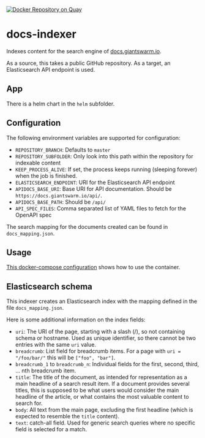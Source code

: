 [![Docker Repository on Quay](https://quay.io/repository/giantswarm/docs-indexer/status "Docker Repository on Quay")](https://quay.io/repository/giantswarm/docs-indexer)

# docs-indexer

Indexes content for the search engine of [docs.giantswarm.io](https://docs.giantswarm.io/).

As a source, this takes a public GitHub repository. As a target, an Elasticsearch API endpoint is used.

## App

There is a helm chart in the `helm` subfolder.

## Configuration

The following environment variables are supported for configuration:

- `REPOSITORY_BRANCH`: Defaults to `master`
- `REPOSITORY_SUBFOLDER`: Only look into this path within the repository for indexable content
- `KEEP_PROCESS_ALIVE`: If set, the process keeps running (sleeping forever) when the job is finished.
- `ELASTICSEARCH_ENDPOINT`: URI for the Elasticsearch API endpoint
- `APIDOCS_BASE_URI`: Base URI for API documentation. Should be `https://docs.giantswarm.io/api/`.
- `APIDOCS_BASE_PATH`: Should be `/api/`
- `API_SPEC_FILES`: Comma separated list of YAML files to fetch for the OpenAPI spec

The search mapping for the documents created can be found in `docs_mapping.json`.

## Usage

[This docker-compose configuration](https://github.com/giantswarm/docs/blob/master/docker-compose.yaml)
shows how to use the container.

## Elasticsearch schema

This indexer creates an Elasticsearch index with the mapping defined in the file `docs_mapping.json`.

Here is some additional information on the index fields:

- `uri`: The URI of the page, starting with a slash (/), so not containing schema or hostname. Used as unique identifier, so there cannot be two entries with the same `uri` value.
- `breadcrumb`: List field for breadcrumb items. For a page with `uri = "/foo/bar/"` this will be `["foo", "bar"]`.
- `breadcrumb_1` to `breadcrumb_n`: Individual fields for the first, second, third, ... nth breadcrumb item.
- `title`: The title of the document, as intended for representation as a main headline of a search result item. If a document provides several titles, this is supposed to be what users would consider the main headline of the article, or what contains the most valuable content to search for.
- `body`: All text from the main page, excluding the first headline (which is expected to resemble the `title` content).
- `text`: catch-all field. Used for generic search queries where no specific field is selected for a match.
